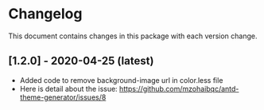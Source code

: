# Changelog
This document contains changes in this package with each version change.

## [1.2.0] - 2020-04-25 (latest)
- Added code to remove background-image url in color.less file
- Here is detail about the issue: https://github.com/mzohaibqc/antd-theme-generator/issues/8
